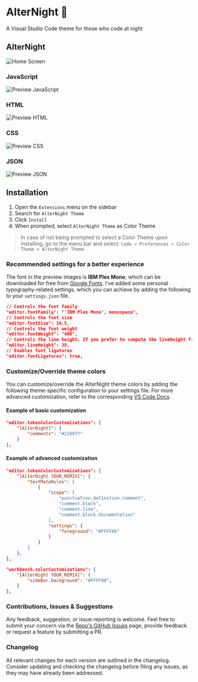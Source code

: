 # AlterNight 🌠

A Visual Studio Code theme for those who code at night

## AlterNight

![Home Screen](https://raw.githubusercontent.com/spaceinvadev/alternight-vscode-theme/main/preview-sidebar.png)

### JavaScript

![Preview JavaScript](https://raw.githubusercontent.com/spaceinvadev/alternight-vscode-theme/main/preview-javascript.png)

### HTML

![Preview HTML](https://raw.githubusercontent.com/spaceinvadev/alternight-vscode-theme/main/preview-html.png)

### CSS

![Preview CSS](https://raw.githubusercontent.com/spaceinvadev/alternight-vscode-theme/main/preview-css.png)

### JSON

![Preview JSON](https://raw.githubusercontent.com/spaceinvadev/alternight-vscode-theme/main/preview-json.png)

## Installation

1. Open the `Extensions` menu on the sidebar
2. Search for `AlterNight Theme`
3. Click `Install`
4. When prompted, select `AlterNight Theme` as Color Theme

> In case of not being prompted to select a Color Theme upon installing, go to the menu bar and select: `Code > Preferences > Color Theme > AlterNight Theme`

### Recommended settings for a better experience

The font in the preview images is **IBM Plex Mono**, which can be downloaded for free from [Google Fonts](https://fonts.google.com/). I've added some personal typography-related settings, which you can achieve by adding the following to your `settings.json` file.

```json
// Controls the font family
"editor.fontFamily": "'IBM Plex Mono', monospace",
// Controls the font size
"editor.fontSize": 16.5,
// Controls the font weight
"editor.fontWeight": "400",
// Controls the line height. If you prefer to compute the lineHeight from the fontSize, use 0
"editor.lineHeight": 38,
// Enables font ligatures
"editor.fontLigatures": true,
```

### Customize/Override theme colors

You can customize/override the AlterNight theme colors by adding the following theme-specific configuration to your settings file. For more advanced customization, refer to the corresponding [VS Code Docs](https://code.visualstudio.com/docs/getstarted/themes#_customizing-a-color-theme).

#### Example of basic customization

```json
"editor.tokenColorCustomizations": {
    "[AlterNight]": {
        "comments": "#229977"
    }
},
```

#### Example of advanced customization

```json
"editor.tokenColorCustomizations": {
    "[AlterNight YOUR_REMIX]": {
        "textMateRules": [
            {
                "scope": [
                    "punctuation.definition.comment",
                    "comment.block",
                    "comment.line",
                    "comment.block.documentation"
                ],
                "settings": {
                    "foreground": "#FFFF00"
                }
            }
        ]
    },
},

"workbench.colorCustomizations": {
	"[AlterNight YOUR_REMIX]": {
		"sideBar.background": "#FFFF00",
	}
},
```

### Contributions, Issues & Suggestions

Any feedback, suggestion, or issue reporting is welcome. Feel free to submit your concern via the [Repo's GitHub Issues](https://github.com/spaceinvadev/alternight-vscode-theme/issues) page, provide feedback or request a feature by submitting a PR.

### Changelog

All relevant changes for each version are outlined in the changelog. Consider updating and checking the changelog before filing any issues, as they may have already been addressed.
